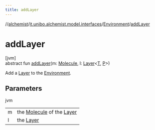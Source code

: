 ```yaml
---
title: addLayer
---
```

//[alchemist](../../../index.html)/[it.unibo.alchemist.model.interfaces](../index.html)/[Environment](index.html)/[addLayer](add-layer.html)



# addLayer



[jvm]\
abstract fun [addLayer](add-layer.html)(m: [Molecule](../-molecule/index.html), l: [Layer](../-layer/index.html)<[T](../../it.unibo.alchemist.boundary.interfaces/-output-monitor/index.html), [P](../../it.unibo.alchemist.boundary.interfaces/-output-monitor/index.html)>)



Add a [Layer](../-layer/index.html) to the [Environment](index.html).



## Parameters


jvm

| | |
|---|---|
| m | the [Molecule](../-molecule/index.html) of the [Layer](../-layer/index.html) |
| l | the [Layer](../-layer/index.html) |




